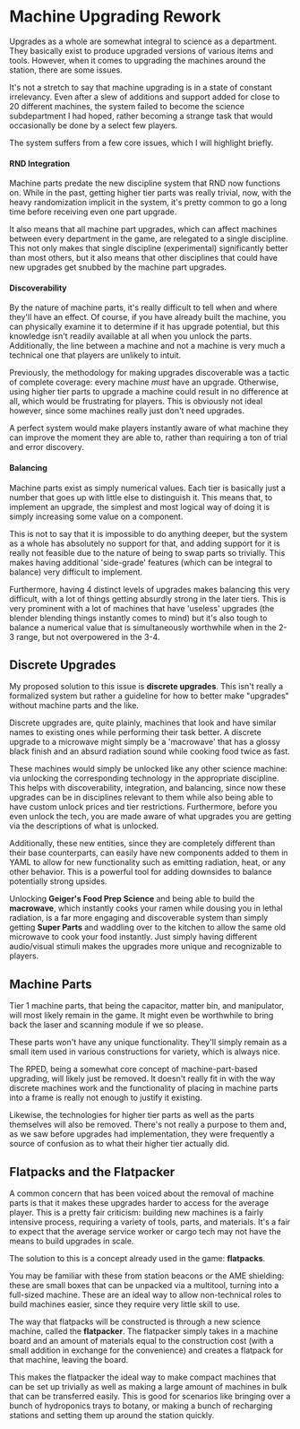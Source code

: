 # Machine Upgrading Rework
Upgrades as a whole are somewhat integral to science as a department. 
They basically exist to produce upgraded versions of various items and tools.
However, when it comes to upgrading the machines around the station, there are some issues.

It's not a stretch to say that machine upgrading is in a state of constant irrelevancy.
Even after a slew of additions and support added for close to 20 different machines, the system failed to become the science subdepartment I had hoped, rather becoming a strange task that would occasionally be done by a select few players.

The system suffers from a few core issues, which I will highlight briefly.
#### RND Integration
Machine parts predate the new discipline system that RND now functions on. 
While in the past, getting higher tier parts was really trivial, now, with the heavy randomization implicit in the system, it's pretty common to go a long time before receiving even one part upgrade.

It also means that all machine part upgrades, which can affect machines between every department in the game, are relegated to a single discipline.
This not only makes that single discipline (experimental) significantly better than most others, but it also means that other disciplines that could have new upgrades get snubbed by the machine part upgrades.

#### Discoverability
By the nature of machine parts, it's really difficult to tell when and where they'll have an effect. 
Of course, if you have already built the machine, you can physically examine it to determine if it has upgrade potential, but this knowledge isn't readily available at all when you unlock the parts.
Additionally, the line between a machine and not a machine is very much a technical one that players are unlikely to intuit.

Previously, the methodology for making upgrades discoverable was a tactic of complete coverage: every machine _must_ have an upgrade. 
Otherwise, using higher tier parts to upgrade a machine could result in no difference at all, which would be frustrating for players.
This is obviously not ideal however, since some machines really just don't need upgrades.

A perfect system would make players instantly aware of what machine they can improve the moment they are able to, rather than requiring a ton of trial and error discovery.

#### Balancing
Machine parts exist as simply numerical values. 
Each tier is basically just a number that goes up with little else to distinguish it.
This means that, to implement an upgrade, the simplest and most logical way of doing it is simply increasing some value on a component.

This is not to say that it is impossible to do anything deeper, but the system as a whole has absolutely no support for that, and adding support for it is really not feasible due to the nature of being to swap parts so trivially.
This makes having additional 'side-grade' features (which can be integral to balance) very difficult to implement. 

Furthermore, having 4 distinct levels of upgrades makes balancing this very difficult, with a lot of things getting absurdly strong in the later tiers.
This is very prominent with a lot of machines that have 'useless' upgrades (the blender blending things instantly comes to mind) but it's also tough to balance a numerical value that is simultaneously worthwhile when in the 2-3 range, but not overpowered in the 3-4.

## Discrete Upgrades
My proposed solution to this issue is **discrete upgrades**. 
This isn't really a formalized system but rather a guideline for how to better make "upgrades" without machine parts and the like.

Discrete upgrades are, quite plainly, machines that look and have similar names to existing ones while performing their task better.
A discrete upgrade to a microwave might simply be a 'macrowave' that has a glossy black finish and an absurd radiation sound while cooking food twice as fast.

These machines would simply be unlocked like any other science machine: via unlocking the corresponding technology in the appropriate discipline.
This helps with discoverability, integration, and balancing, since now these upgrades can be in disciplines relevant to them while also being able to have custom unlock prices and tier restrictions.
Furthermore, before you even unlock the tech, you are made aware of what upgrades you are getting via the descriptions of what is unlocked.

Additionally, these new entities, since they are completely different than their base counterparts, can easily have new components added to them in YAML to allow for new functionality such as emitting radiation, heat, or any other behavior.
This is a powerful tool for adding downsides to balance potentially strong upsides.

Unlocking **Geiger's Food Prep Science** and being able to build the **macrowave**, which instantly cooks your ramen while dousing you in lethal radiation, is a far more engaging and discoverable system than simply getting **Super Parts** and waddling over to the kitchen to allow the same old microwave to cook your food instantly.
Just simply having different audio/visual stimuli makes the upgrades more unique and recognizable to players.

## Machine Parts
Tier 1 machine parts, that being the capacitor, matter bin, and manipulator, will most likely remain in the game. 
It might even be worthwhile to bring back the laser and scanning module if we so please.

These parts won't have any unique functionality. 
They'll simply remain as a small item used in various constructions for variety, which is always nice.

The RPED, being a somewhat core concept of machine-part-based upgrading, will likely just be removed.
It doesn't really fit in with the way discrete machines work and the functionality of placing in machine parts into a frame is really not enough to justify it existing. 

Likewise, the technologies for higher tier parts as well as the parts themselves will also be removed.
There's not really a purpose to them and, as we saw before upgrades had implementation, they were frequently a source of confusion as to what their higher tier actually did.

## Flatpacks and the Flatpacker
A common concern that has been voiced about the removal of machine parts is that it makes these upgrades harder to access for the average player.
This is a pretty fair criticism: building new machines is a fairly intensive process, requiring a variety of tools, parts, and materials.
It's a fair to expect that the average service worker or cargo tech may not have the means to build upgrades in scale.

The solution to this is a concept already used in the game: **flatpacks**.

You may be familiar with these from station beacons or the AME shielding: these are small boxes that can be unpacked via a multitool, turning into a full-sized machine.
These are an ideal way to allow non-technical roles to build machines easier, since they require very little skill to use.

The way that flatpacks will be constructed is through a new science machine, called the **flatpacker**. 
The flatpacker simply takes in a machine board and an amount of materials equal to the construction cost (with a small addition in exchange for the convenience) and creates a flatpack for that machine, leaving the board.

This makes the flatpacker the ideal way to make compact machines that can be set up trivially as well as making a large amount of machines in bulk that can be transferred easily.
This is good for scenarios like bringing over a bunch of hydroponics trays to botany, or making a bunch of recharging stations and setting them up around the station quickly.